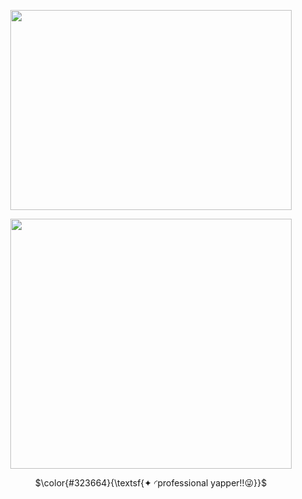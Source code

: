 <p align="center">   <img width="450x450" height="320" src=https://github.com/lyrxqss/lyrxqss-2/blob/584b650288a7cf3b19f24eef0c0dc7fdce329264/indir%20(8).gif>
</p>






<p align="center">   <img width="450x450" height="400" src=https://github.com/lyrxqss/lyrxqss-2/blob/37eb1a3277f007d54ad810b714cdd824a902b28a/Stare%20Down%20GIF%20by%20Xbox%20-%20Find%20%26%20Share%20on%20GIPHY.gif>
</p>


<p align="center"> $\color{#323664}{\textsf{✦ ◜professional yapper!!😜}}$

 








 
